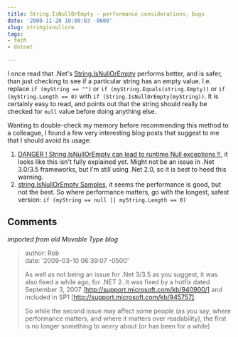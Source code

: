 ```yaml
---
title: String.IsNullOrEmpty - performance considerations, bugs
date: '2008-11-20 10:00:03 -0600'
slug: stringisnullore
tags:
- tech
- dotnet

---
```


I once read that .Net's [String.IsNullOrEmpty](http://msdn.microsoft.com/en-us/library/system.string.isnullorempty(VS.80).aspx)
performs better, and is safer, than just checking to see if a particular string
has an empty value. I.e. replace `if (myString == "")` or `if
(myString.Equals(string.Empty))` or `if (myString.Length == 0)` with `if
(String.IsNullOrEmpty(myString))`. It is certainly easy to read, and points out
that the string should really be checked for `null` value before doing anything
else.

<!-- truncate -->

Wanting to double-check my memory before recommending this method to a
colleague, I found a few very interesting blog posts that suggest to me that I
should avoid its usage:

1. [DANGER ! String.IsNullOrEmpty can lead to runtime Null exceptions !!](http://msmvps.com/blogs/bill/archive/2006/04/04/89234.aspx), it looks like this isn't fully explained yet. Might not be an issue in .Net 3.0/3.5 frameworks, but I'm still using .Net 2.0, so it is best to heed this warning.
1. [string.IsNullOrEmpty Samples](http://dotnetperls.com/Content/IsNullOrEmpty-Samples.aspx), it seems the performance is good, but not the best. So where performance matters, go with the longest, safest version: `if (myString == null || myString.Length == 0)`

## Comments

_imported from old Movable Type blog_

> author: Rob<br>
> date: '2009-03-10 06:39:07 -0500'
>
> As well as not being an issue for .Net 3/3.5 as you suggest, it was also fixed
> a while ago, for .NET 2. It was fixed by a hotfix dated September 3, 2007
> [http://support.microsoft.com/kb/940900/] and included in SP1
> [http://support.microsoft.com/kb/945757].
>
> So while the second issue may affect some people (as you say, where
> performance matters, and where it matters over readability), the first is no
> longer something to worry about (or has been for a while)
